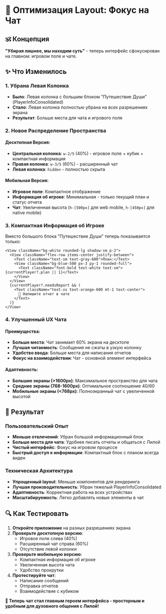 # 🎨 Оптимизация Layout: Фокус на Чат

## 🕉️ Концепция
**"Убирая лишнее, мы находим суть"** - теперь интерфейс сфокусирован на главном: игровом поле и чате.

## ✨ Что Изменилось

### 1. Убрана Левая Колонка
- **Было**: Левая колонка с большим блоком "Путешествие Души" (PlayerInfoConsolidated)
- **Стало**: Левая колонка полностью убрана на всех разрешениях экрана
- **Результат**: Больше места для чата и игрового поля

### 2. Новое Распределение Пространства

#### Десктопная Версия:
- **Центральная колонка**: `w-2/5` (40%) - игровое поле + кубик + компактная информация
- **Правая колонка**: `w-3/5` (60%) - расширенный чат
- **Левая колонка**: `hidden` - полностью скрыта

#### Мобильная Версия:
- **Игровое поле**: Компактное отображение
- **Информация об игроке**: Минимальная - только текущий план и статус отчета
- **Чат**: Увеличенная высота (`h-[500px]` для web mobile, `h-[450px]` для native mobile)

### 3. Компактная Информация об Игроке

Вместо большого блока "Путешествие Души" теперь показывается только:

```tsx
<View className="bg-white rounded-lg shadow-sm p-2">
  <View className="flex-row items-center justify-between">
    <Text className="text-sm text-gray-600">План:</Text>
    <View className="bg-blue-500 px-3 py-1 rounded-full">
      <Text className="font-bold text-white text-sm">{currentPlayer?.plan || 1}</Text>
    </View>
  </View>
  {currentPlayer?.needsReport && (
    <Text className="text-xs text-orange-600 mt-1 text-center">
      📝 Напишите отчет в чате
    </Text>
  )}
</View>
```

### 4. Улучшенный UX Чата

#### Преимущества:
- **Больше места**: Чат занимает 60% экрана на десктопе
- **Лучшая читаемость**: Сообщения не сжаты в узкую колонку
- **Удобство ввода**: Больше места для написания отчетов
- **Фокус на взаимодействии**: Чат - основной элемент интерфейса

#### Адаптивность:
- **Большие экраны (>1600px)**: Максимальное пространство для чата
- **Средние экраны (768-1600px)**: Оптимальное соотношение 40/60
- **Мобильные экраны (<768px)**: Полноэкранный чат с увеличенной высотой

## 🎯 Результат

### Пользовательский Опыт
- **Меньше отвлечений**: Убран большой информационный блок
- **Больше места для чата**: Удобнее писать отчеты и общаться с Лилой
- **Чистый интерфейс**: Фокус на игровом процессе
- **Быстрый доступ к информации**: Компактный блок с планом всегда виден

### Техническая Архитектура
- **Упрощенный layout**: Меньше компонентов для рендеринга
- **Лучшая производительность**: Убран тяжелый PlayerInfoConsolidated
- **Адаптивность**: Корректная работа на всех устройствах
- **Масштабируемость**: Легко добавлять новые элементы в чат

## 🔍 Как Тестировать

1. **Откройте приложение** на разных разрешениях экрана
2. **Проверьте десктопную версию**:
   - Игровое поле слева (40%)
   - Расширенный чат справа (60%)
   - Отсутствие левой колонки
3. **Проверьте мобильную версию**:
   - Компактная информация об игроке
   - Увеличенная высота чата
   - Удобство прокрутки
4. **Протестируйте чат**:
   - Написание сообщений
   - Отправка отчетов
   - Взаимодействие с кубиком

**🙏 Теперь чат стал главным героем интерфейса - просторным и удобным для духовного общения с Лилой!** 